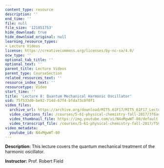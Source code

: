 ```yaml
---
content_type: resource
description: ''
end_time: ''
file: null
file_size: '121851753'
hide_download: true
hide_download_original: null
learning_resource_types:
- Lecture Videos
license: https://creativecommons.org/licenses/by-nc-sa/4.0/
ocw_type: ''
optional_tab_title: ''
optional_text: ''
parent_title: Lecture Videos
parent_type: CourseSection
related_resources_text: ''
resource_index_text: ''
resourcetype: Video
start_time: ''
title: 'Lecture 8: Quantum Mechanical Harmonic Oscillator'
uid: 75f533d0-be92-714d-67f4-bfda73c0f0f1
video_files:
  archive_url: https://archive.org/download/MIT5.61F17/MIT5_61F17_Lecture_08_300k.mp4
  video_captions_file: /courses/5-61-physical-chemistry-fall-2017/3f6acfc9cffe53859865dd6b57fa51be_N4vMgwWT-80.vtt
  video_thumbnail_file: https://img.youtube.com/vi/N4vMgwWT-80/default.jpg
  video_transcript_file: /courses/5-61-physical-chemistry-fall-2017/f5910cca963785bb17c7c0808f1bb665_N4vMgwWT-80.pdf
video_metadata:
  youtube_id: N4vMgwWT-80
---
```


**Description:** This lecture covers the quantum mechanical treatment of the harmonic oscillator.

**Instructor:** Prof. Robert Field

